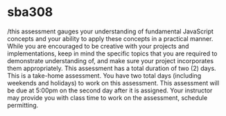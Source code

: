 # sba308
  /this assessment gauges your understanding of fundamental JavaScript concepts and your ability to apply these concepts in a practical manner. While you are encouraged to be creative with your projects and implementations, keep in mind the specific topics that you are required to demonstrate understanding of, and make sure your project incorporates them appropriately.
This assessment has a total duration of two (2) days. This is a take-home assessment.
You have two total days (including weekends and holidays) to work on this assessment. This assessment will be due at 5:00pm on the second day after it is assigned. Your instructor may provide you with class time to work on the assessment, schedule permitting.
